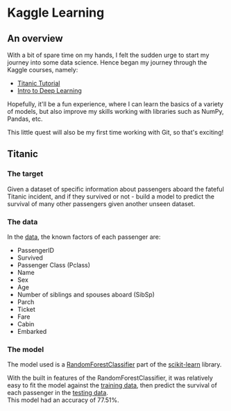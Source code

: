 # Kaggle Learning
## An overview
With a bit of spare time on my hands, I felt the sudden urge to start my journey into some data science.
Hence began my journey through the Kaggle courses, namely:
- [Titanic Tutorial](https://www.kaggle.com/competitions/titanic)
- [Intro to Deep Learning](https://www.kaggle.com/learn/intro-to-deep-learning)

Hopefully, it'll be a fun experience, where I can learn the basics of a variety of models, but also improve my skills working with libraries such as NumPy, Pandas, etc.

This little quest will also be my first time working with Git, so that's exciting!

## Titanic
### The target
Given a dataset of specific information about passengers aboard the fateful Titanic incident, and if they survived or not - build a model to predict the survival of many other passengers given another unseen dataset.

### The data
In the [data](kaggle_learning/datasets/titanic/), the known factors of each passenger are:
- PassengerID
- Survived
- Passenger Class (Pclass)
- Name
- Sex
- Age
- Number of siblings and spouses aboard (SibSp)
- Parch
- Ticket
- Fare
- Cabin
- Embarked

### The model
The model used is a [RandomForestClassifier](https://scikit-learn.org/stable/modules/generated/sklearn.ensemble.RandomForestClassifier.html) part of the [scikit-learn](https://scikit-learn.org/stable/) library.

With the built in features of the RandomForestClassifier, it was relatively easy to fit the model against the [training data](kaggle_learning/datasets/titanic/train.csv), then predict the survival of each passenger in the [testing data](kaggle_learning/datasets/titanic/test.csv).<br>
This model had an accuracy of 77.51%.